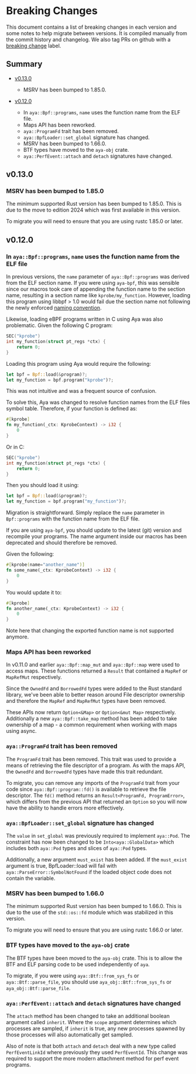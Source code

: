 # Breaking Changes

This document contains a list of breaking changes in each version and some notes
to help migrate between versions. It is compiled manually from the commit
history and changelog. We also tag PRs on github with a [breaking change] label.

[breaking change]: (https://github.com/aya-rs/aya/issues?q=label%3A%22breaking+change%22)

## Summary

- [v0.13.0](#v0130)
  - MSRV has been bumped to 1.85.0.

- [v0.12.0](#v0120)
  - In `aya::Bpf::programs`, `name` uses the function name from the ELF file.
  - Maps API has been reworked.
  - `aya::ProgramFd` trait has been removed.
  - `aya::BpfLoader::set_global` signature has changed.
  - MSRV has been bumped to 1.66.0.
  - BTF types have moved to the `aya-obj` crate.
  - `aya::PerfEvent::attach` and `detach` signatures have changed.

## v0.13.0

### MSRV has been bumped to 1.85.0

The minimum supported Rust version has been bumped to 1.85.0. This is due to
the move to edition 2024 which was first available in this version.

To migrate you will need to ensure that you are using rustc 1.85.0 or later.

## v0.12.0

### In `aya::Bpf::programs`, `name` uses the function name from the ELF file

In previous versions, the `name` parameter of `aya::Bpf::programs` was
derived from the ELF section name. If you were using `aya-bpf`, this was sensible
since our macros took care of appending the function name to the section name,
resulting in a section name like `kprobe/my_function`. However, loading this
program using libbpf > 1.0 would fail due the section name not following the
newly enforced [naming convention].

Likewise, loading eBPF programs written in C using Aya was also problematic.
Given the following C program:

```c
SEC("kprobe")
int my_function(struct pt_regs *ctx) {
    return 0;
}
```

Loading this program using Aya would require the following:

```rust
let bpf = Bpf::load(&program)?;
let my_function = bpf.program("kprobe")?;
```

This was not intuitive and was a frequent source of confusion.

To solve this, Aya was changed to resolve function names from the ELF files
symbol table. Therefore, if your function is defined as:

```rust
#[kprobe]
fn my_function(_ctx: KprobeContext) -> i32 {
    0
}
```

Or in C:

```c
SEC("kprobe")
int my_function(struct pt_regs *ctx) {
    return 0;
}
```

Then you should load it using:

```rust
let bpf = Bpf::load(&program)?;
let my_function = bpf.program("my_function")?;
```

Migration is straightforward. Simply replace the `name` parameter in
`Bpf::programs` with the function name from the ELF file.

If you are using `aya-bpf`, you should update to the latest (git)
version and recompile your programs. The name argument inside our macros
has been deprecated and should therefore be removed.

Given the following:

```rust
#[kprobe(name="another_name")]
fn some_name(_ctx: KprobeContext) -> i32 {
    0
}
```

You would update it to:

```rust
#[kprobe]
fn another_name(_ctx: KprobeContext) -> i32 {
    0
}
```

Note here that changing the exported function name is not supported anymore.

[naming convention]: https://docs.kernel.org/bpf/libbpf/program_types.html

### Maps API has been reworked

In v0.11.0 and earlier `aya::Bpf::map_mut` and `aya::Bpf::map` were used to
access maps. These functions returned a `Result` that contained a `MapRef` or
`MapRefMut` respectively.

Since the `OwnedFd` and `BorrowedFd` types were added to the Rust standard
library, we've been able to better reason around File descriptor ownership
and therefore the `MapRef` and `MapRefMut` types have been removed.

These APIs now return `Option<&Map>` or `Option<&mut Map>` respectively.
Additionally a new `aya::Bpf::take_map` method has been added to take ownership
of a map - a common requirement when working with maps using async.

### `aya::ProgramFd` trait has been removed

The `ProgramFd` trait has been removed. This trait was used to provide a
means of retrieving the file descriptor of a program. As with the maps API,
the `OwnedFd` and `BorrowedFd` types have made this trait redundant.

To migrate, you can remove any imports of the `ProgramFd` trait from your code
since `aya::Bpf::program::fd()` is available to retrieve the file descriptor.
The `fd()` method returns an `Result<ProgramFd, ProgramError>`, which differs
from the previous API that returned an `Option` so you will now have the ability
to handle errors more effectively.

### `aya::BpfLoader::set_global` signature has changed

The `value` in `set_global` was previously required to implement `aya::Pod`.
The constraint has now been changed to be `Into<aya::GlobalData>` which
includes both `aya::Pod` types and slices of `aya::Pod` types.

Additionally, a new argument `must_exist` has been added. If the `must_exist`
argument is true, BpfLoader::load will fail with
`aya::ParseError::SymbolNotFound` if the loaded object code does not contain
the variable.

### MSRV has been bumped to 1.66.0

The minimum supported Rust version has been bumped to 1.66.0. This is due to
the use of the `std::os::fd` module which was stabilized in this version.

To migrate you will need to ensure that you are using rustc 1.66.0 or later.

### BTF types have moved to the `aya-obj` crate

The BTF types have been moved to the `aya-obj` crate. This is to allow the
BTF and ELF parsing code to be used independently of `aya`.

To migrate, if you were using `aya::Btf::from_sys_fs` or `aya::Btf::parse_file`,
you should use `aya_obj::Btf::from_sys_fs` or `aya_obj::Btf::parse_file`.

### `aya::PerfEvent::attach` and `detach` signatures have changed

The `attach` method has been changed to take an additional boolean argument
called `inherit`. Where the `scope` argument determines which processes are
sampled, if `inherit` is true, any new processes spawned by those processes
will also automatically get sampled.

Also of note is that both `attach` and `detach` deal with a new type called
`PerfEventLinkId` where previously they used `PerfEventId`. This change was
required to support the more modern attachment method for perf event programs.
